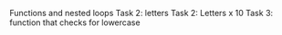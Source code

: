 Functions and nested loops
Task 2: letters
Task 2: Letters x 10
 Task 3: function that checks for lowercase
